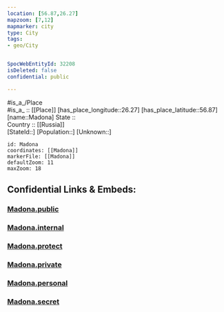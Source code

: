 ```yaml
---
location: [56.87,26.27] 
mapzoom: [7,12] 
mapmarker: city 
type: City
tags:
- geo/City


SpocWebEntityId: 32208
isDeleted: false
confidential: public

---
```

#is_a_/Place  
#is_a_ :: [[Place]] 
[has_place_longitude::26.27] 
[has_place_latitude::56.87] 
[name::Madona] 
State ::  
Country :: [[Russia]]  
[StateId::] 
[Population::] 
[Unknown::] 


```leaflet
id: Madona
coordinates: [[Madona]] 
markerFile: [[Madona]] 
defaultZoom: 11 
maxZoom: 18
```


## Confidential Links & Embeds: 

### [Madona.public](/_public/\Earth\Continent\Europe\Europe~North\Latvia\Regions~Latvia\Vidzeme\counties~Vidzeme\Madona\CityMadona.public.md) 

### [Madona.internal](/_internal/\Earth\Continent\Europe\Europe~North\Latvia\Regions~Latvia\Vidzeme\counties~Vidzeme\Madona\CityMadona.internal.md) 

### [Madona.protect](/_protect/\Earth\Continent\Europe\Europe~North\Latvia\Regions~Latvia\Vidzeme\counties~Vidzeme\Madona\CityMadona.protect.md) 

### [Madona.private](/_private/\Earth\Continent\Europe\Europe~North\Latvia\Regions~Latvia\Vidzeme\counties~Vidzeme\Madona\CityMadona.private.md) 

### [Madona.personal](/_personal/\Earth\Continent\Europe\Europe~North\Latvia\Regions~Latvia\Vidzeme\counties~Vidzeme\Madona\CityMadona.personal.md) 

### [Madona.secret](/_secret/\Earth\Continent\Europe\Europe~North\Latvia\Regions~Latvia\Vidzeme\counties~Vidzeme\Madona\CityMadona.secret.md)

